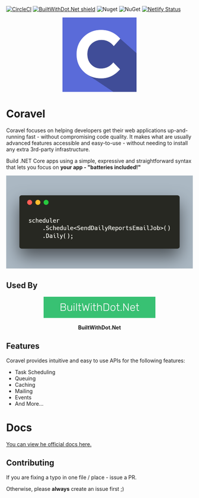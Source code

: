 [![CircleCI](https://circleci.com/gh/jamesmh/coravel/tree/master.svg?style=svg)](https://circleci.com/gh/jamesmh/coravel/tree/master)
[![BuiltWithDot.Net shield](https://builtwithdot.net/project/32/coravel/badge)](https://builtwithdot.net/project/32/coravel)
![Nuget](https://img.shields.io/nuget/v/Coravel.svg)
![NuGet](https://img.shields.io/nuget/dt/Coravel.svg)
[![Netlify Status](https://api.netlify.com/api/v1/badges/5f511f8d-d256-4e4f-a21f-b7a444b4d4f9/deploy-status)](https://app.netlify.com/sites/coravel-docs/deploys)

<div align="center">
  <img src="./Docs/img/logo.png" style="max-width:200px" />
</div>

# Coravel

Coravel focuses on helping developers get their web applications up-and-running fast - without compromising code quality. It makes what are usually advanced features accessible and easy-to-use - without needing to install any extra 3rd-party infrastructure.

Build .NET Core apps using a simple, expressive and straightforward syntax that lets you focus on **your app - "batteries included!"** 

![Coravel Scheduler](./Docs/img/scheduledailyreport.png)

## Used By

<p align="center">
  <a href="https://www.builtwithdot.net">
    <img src="./Docs/img/used-by/builtwithdotnet.jpg" alt="BuiltWithDotNet" style="width:60%;" />
  </a>
</p>
<p align="center"><b>BuiltWithDot.Net</b></p>

## Features

Coravel provides intuitive and easy to use APIs for the following features:

- Task Scheduling
- Queuing
- Caching
- Mailing
- Events
- And More...

# Docs

[You can view he official docs here.](https://docs.coravel.net/Installation/)

## Contributing

If you are fixing a typo in one file / place - issue a PR.

Otherwise, please **always** create an issue first ;)
